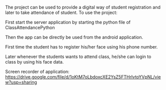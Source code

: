 The project can be used to provide a digital way of student registration and later to take attendance of student.
To use the project:

First start the server application by starting the python file of ClassAttendancePython

Then the app can be directly be used from the android application.


First time the student has to register his/her face using his phone number.

Later whenever the students wants to attend class, he/she can login to class by using his face data.

Screen recorder of application: https://drive.google.com/file/d/1oKtM7oLbdoxcXE2YsZ5FTHrlvtoYVpNL/view?usp=sharing
